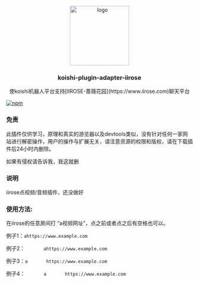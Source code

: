 <!-- PROJECT LOGO -->
<br />
<div align="center">
  <a href="https://github.com/initialencounter/mykoishi">
    <a href="https://koishi.chat/" target="_blank">
    <img width="160" src="https://koishi.chat/logo.png" alt="logo">
  </a>
  </a>

<h3 align="center">koishi-plugin-adapter-iirose</h3>

  <p align="center">
    使koishi机器人平台支持[IIROSE-蔷薇花园](https://www.iirose.com)聊天平台
  </p>
</div>

[![npm](https://img.shields.io/npm/v/koishi-plugin-iirose-media-request?style=flat-square)](https://www.npmjs.com/package/koishi-plugin-iirose-media-request)


### 免责
此插件仅供学习，原理和真实的游览器以及devtools类似，没有针对任何一家网站进行解密操作，用户的操作与扩展无关，请注意资源的权限和版权，请在下载插件后24小时内删除。

如果有侵权请告诉我，我这就删

### 说明
iirose点视频/音频插件，还没做好

### 使用方法:
在iirose的任意房间打 “a视频网址”，点之前或者点之后有空格也可以。

例子1：`ahttps://www.example.com`

例子2：`       ahttps://www.example.com` 

例子3：`a       https://www.example.com`

例子4：`       a       https://www.example.com`

